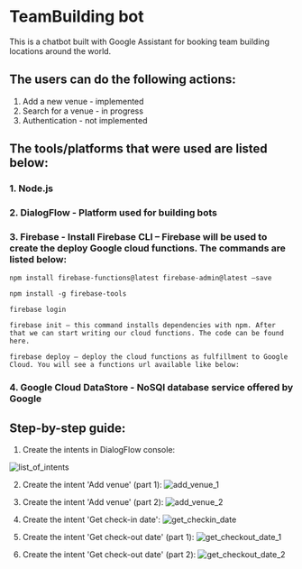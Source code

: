 # TeamBuilding bot
This is a chatbot built with Google Assistant for booking team building locations around the world.

## The users can do the following actions:

1. Add a new venue - implemented
2. Search for a venue - in progress
3. Authentication - not implemented

## The tools/platforms that were used are listed below:

### 1. Node.js
### 2. DialogFlow - Platform used for building bots
### 3. Firebase - Install Firebase CLI – Firebase will be used to create the deploy Google cloud functions. The commands are listed below:
    
    npm install firebase-functions@latest firebase-admin@latest –save
    
    npm install -g firebase-tools
    
    firebase login
    
    firebase init – this command installs dependencies with npm. After that we can start writing our cloud functions. The code can be found here.
    
    firebase deploy – deploy the cloud functions as fulfillment to Google Cloud. You will see a functions url available like below:

### 4. Google Cloud DataStore - NoSQl database service offered by Google


## Step-by-step guide:

1. Create the intents in DialogFlow console:

![list_of_intents](https://user-images.githubusercontent.com/13006228/48904650-b6294400-ee67-11e8-93e6-fb6ec083b41c.png)

2. Create the intent 'Add venue' (part 1):
![add_venue_1](https://user-images.githubusercontent.com/13006228/48903302-cccd9c00-ee63-11e8-919a-19429e0600e3.png)

3. Create the intent 'Add venue' (part 2):
![add_venue_2](https://user-images.githubusercontent.com/13006228/48904635-ae699f80-ee67-11e8-9a4d-bb9f67e9773b.png)

4. Create the intent 'Get check-in date':
![get_checkin_date](https://user-images.githubusercontent.com/13006228/48904642-b1fd2680-ee67-11e8-921c-84bed718bb02.png)

5. Create the intent 'Get check-out date' (part 1):
![get_checkout_date_1](https://user-images.githubusercontent.com/13006228/48904646-b3c6ea00-ee67-11e8-85a2-6b3b4ee4e374.png)

6. Create the intent 'Get check-out date' (part 2):
![get_checkout_date_2](https://user-images.githubusercontent.com/13006228/48904648-b4f81700-ee67-11e8-9f40-d490d6284242.png)

